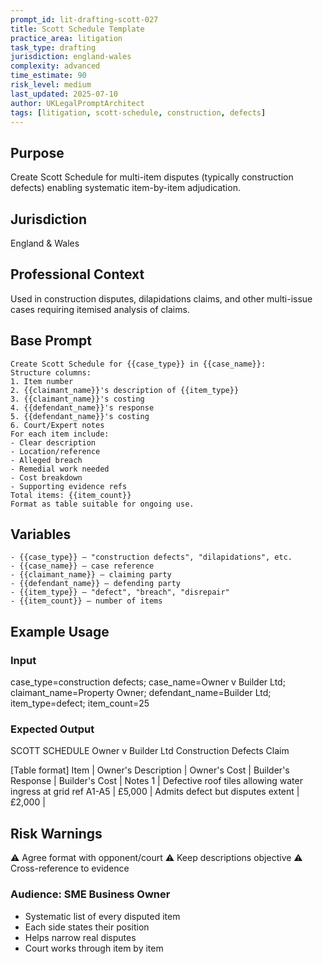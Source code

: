 ```yaml
---
prompt_id: lit-drafting-scott-027
title: Scott Schedule Template
practice_area: litigation
task_type: drafting
jurisdiction: england-wales
complexity: advanced
time_estimate: 90
risk_level: medium
last_updated: 2025-07-10
author: UKLegalPromptArchitect
tags: [litigation, scott-schedule, construction, defects]
---
```


## Purpose
Create Scott Schedule for multi-item disputes (typically construction defects) enabling systematic item-by-item adjudication.

## Jurisdiction
England & Wales

## Professional Context
Used in construction disputes, dilapidations claims, and other multi-issue cases requiring itemised analysis of claims.

## Base Prompt
```text
Create Scott Schedule for {{case_type}} in {{case_name}}:
Structure columns:
1. Item number
2. {{claimant_name}}'s description of {{item_type}}
3. {{claimant_name}}'s costing
4. {{defendant_name}}'s response
5. {{defendant_name}}'s costing
6. Court/Expert notes
For each item include:
- Clear description
- Location/reference
- Alleged breach
- Remedial work needed
- Cost breakdown
- Supporting evidence refs
Total items: {{item_count}}
Format as table suitable for ongoing use.
```

## Variables
```text
- {{case_type}} – "construction defects", "dilapidations", etc.
- {{case_name}} – case reference
- {{claimant_name}} – claiming party
- {{defendant_name}} – defending party
- {{item_type}} – "defect", "breach", "disrepair"
- {{item_count}} – number of items
```

## Example Usage
### Input
case_type=construction defects; case_name=Owner v Builder Ltd; claimant_name=Property Owner; defendant_name=Builder Ltd; item_type=defect; item_count=25

### Expected Output
SCOTT SCHEDULE
Owner v Builder Ltd
Construction Defects Claim

[Table format]
Item | Owner's Description | Owner's Cost | Builder's Response | Builder's Cost | Notes
1 | Defective roof tiles allowing water ingress at grid ref A1-A5 | £5,000 | Admits defect but disputes extent | £2,000 | 

## Risk Warnings
⚠️ Agree format with opponent/court
⚠️ Keep descriptions objective
⚠️ Cross-reference to evidence

### Audience: SME Business Owner
- Systematic list of every disputed item
- Each side states their position
- Helps narrow real disputes
- Court works through item by item
